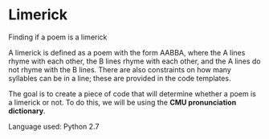 # Limerick
Finding if a poem is a limerick

A limerick is defined as a poem with the form AABBA, where the A lines rhyme with each other, the B lines rhyme with each other, and the A lines do not rhyme with the B lines. There are also constraints on how many syllables can be in a line; these are provided in the code templates.

The goal is to create a piece of code that will determine whether a poem is a limerick or not. To do this, we will be using the <strong> CMU pronunciation dictionary</strong>.

Language used: Python 2.7
